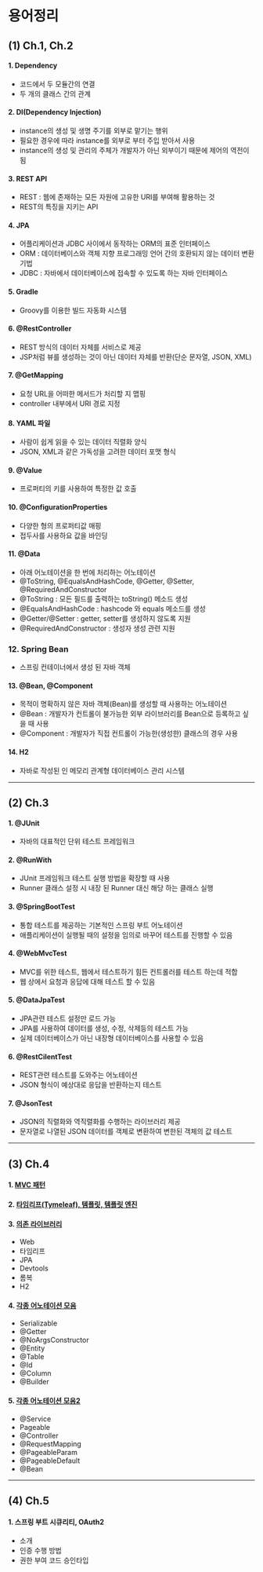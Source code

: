 # 용어정리

## (1) Ch.1, Ch.2

#### 1. Dependency
- 코드에서 두 모듈간의 연결
- 두 개의 클래스 간의 관계

#### 2. DI(Dependency Injection)
- instance의 생성 및 생명 주기를 외부로 맡기는 행위
- 필요한 경우에 따라 instance를 외부로 부터 주입 받아서 사용
- instance의 생성 및 관리의 주체가 개발자가 아닌 외부이기 때문에 제어의 역전이 됨

#### 3. REST API
- REST : 웹에 존재하는 모든 자원에 고유한 URI를 부여해 활용하는 것
- REST의 특징을 지키는 API

#### 4. JPA
- 어플리케이션과 JDBC 사이에서 동작하는 ORM의 표준 인터페이스
- ORM : 데이터베이스와 객체 지향 프로그래밍 언어 간의 호환되지 않는 데이터 변환 기법
- JDBC : 자바에서 데이터베이스에 접속할 수 있도록 하는 자바 인터페이스

#### 5. Gradle
- Groovy를 이용한 빌드 자동화 시스템

#### 6. @RestController
- REST 방식의 데이터 자체를 서비스로 제공
- JSP처럼 뷰를 생성하는 것이 아닌 데이터 자체를 반환(단순 문자열, JSON, XML)

#### 7. @GetMapping
- 요청 URL을 어떠한 메서드가 처리할 지 맵핑
- controller 내부에서 URI 경로 지정

#### 8. YAML 파일
- 사람이 쉽게 읽을 수 있는 데이터 직렬화 양식
- JSON, XML과 같은 가독성을 고려한 데이터 포맷 형식

#### 9. @Value
- 프로퍼티의 키를 사용하여 특정한 값 호출

#### 10. @ConfigurationProperties
- 다양한 형의 프로퍼티값 매핑
- 접두사를 사용하요 값을 바인딩

#### 11. @Data
- 아래 어노테이션을 한 번에 처리하는 어노테이션
- @ToString, @EqualsAndHashCode, @Getter, @Setter, @RequiredAndConstructor
- @ToString : 모든 필드를 출력하는 toString() 메소드 생성
- @EqualsAndHashCode : hashcode 와 equals 메소드를 생성
- @Getter/@Setter : getter, setter를 생성하지 않도록 지원
- @RequiredAndConstructor : 생성자 생성 관련 지원

### 12. Spring Bean
- 스프링 컨테이너에서 생성 된 자바 객체

#### 13. @Bean, @Component
- 목적이 명확하지 않은 자바 객체(Bean)를 생성할 때 사용하는 어노테이션
- @Bean : 개발자가 컨트롤이 불가능한 외부 라이브러리를 Bean으로 등록하고 싶을 때 사용
- @Component : 개발자가 직접 컨트롤이 가능한(생성한) 클래스의 경우 사용

#### 14. H2
- 자바로 작성된 인 메모리 관계형 데이터베이스 관리 시스템
---

## (2) Ch.3

#### 1. @JUnit
- 자바의 대표적인 단위 테스트 프레임워크

#### 2. @RunWith
- JUnit 프레임워크 테스트 실행 방법을 확장할 때 사용
- Runner 클래스 설정 시 내장 된 Runner 대신 해당 하는 클래스 실행

#### 3. @SpringBootTest
- 통합 테스트를 제공하는 기본적인 스프링 부트 어노테이션
- 애플리케이션이 실행될 때의 설정을 임의로 바꾸어 테스트를 진행할 수 있음

#### 4. @WebMvcTest
- MVC를 위한 테스트, 웹에서 테스트하기 힘든 컨트롤러를 테스트 하는데 적합
- 웹 상에서 요청과 응답에 대해 테스트 할 수 있음

#### 5. @DataJpaTest
- JPA관련 테스트 설정만 로드 가능
- JPA를 사용하여 데이터를 생성, 수정, 삭제등의 테스트 가능
- 실제 데이터베이스가 아닌 내장형 데이터베이스를 사용할 수 있음

#### 6. @RestCilentTest
- REST관련 테스트를 도와주는 어노테이션
- JSON 형식이 예상대로 응답을 반환하는지 테스트

#### 7. @JsonTest
- JSON의 직렬화와 역직렬화를 수행하는 라이브러리 제공
- 문자열로 나열된 JSON 데이터를 객체로 변환하여 변한된 객체의 값 테스트

---

## (3) Ch.4
#### 1. [MVC 패턴](https://github.com/ber01/Study-Spring-Boot/tree/master/keyword/MVC)

#### 2. [타임리프(Tymeleaf), 템플릿, 템플릿 엔진](https://github.com/rhkd4560/Study-SpringBoot/tree/master/Spring%204day/homework)

#### 3. [의존 라이브러리](https://github.com/dongh9508/Study-SpringBoot2/tree/master/keyword/LINK/dependency%20library)
- Web
- 타임리프
- JPA
- Devtools
- 롬복
- H2

#### 4. [각종 어노테이션 모음](https://github.com/etg6550/2019WinterProject/tree/master/Day4/HomeWork)
- Serializable
- @Getter
- @NoArgsConstructor
- @Entity
- @Table
- @Id
- @Column
- @Builder

#### 5. [각종 어노테이션 모음2]()
- @Service
- Pageable
- @Controller
- @RequestMapping
- @PageableParam
- @PageableDefault
- @Bean

---

## (4) Ch.5
#### 1. 스프링 부트 시큐리티, OAuth2
- 소개
- 인증 수행 방법
- 권한 부여 코드 승인타입
